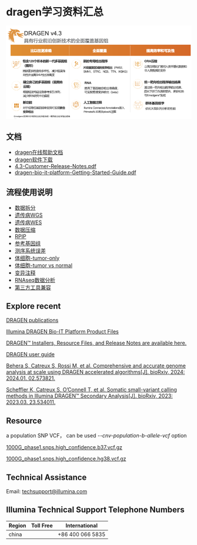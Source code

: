 # dragen学习资料汇总

![dragen](./dragen_v4.3.png)

## 文档

- [dragen在线帮助文档](https://help.dragen.illumina.com/)
- [dragen软件下载](https://sapac.support.illumina.com/sequencing/sequencing_software/dragen-bio-it-platform.html)
- [4.3-Customer-Release-Notes.pdf](Dcouments/4.3-Customer-Release-Notes.pdf)
- [dragen-bio-it-platform-Getting-Started-Guide.pdf](Dcouments/dragen-bio-it-platform-Getting-Started-Guide.pdf)

## 流程使用说明

- [数据拆分](bcl2fastq/README.md)
- [遗传病WGS](WGS_germline/README.md)
- [遗传病WES](WES_germline/README.md)
- [数据压缩](ora-compression/README.md)
- [RPIP](RPIP/README.md)
- [参考基因组](hash_build/README.md)
- [测序系统误差](Systematic_noise_filtering/README.md)
- [体细胞-tumor-only](somatic_tumor_only/README.md)
- [体细胞-tumor vs normal](somatic_tumor_normal/README.md)
- [变异注释](./annotation/README.md)
- [RNAseq数据分析](./RNAseq/README.md)
- [第三方工具兼容](./Third-party-tools/README.md)


## Explore recent

[DRAGEN publications](Publication/README.md) 

[Illumina DRAGEN Bio-IT Platform Product Files](https://sapac.support.illumina.com/sequencing/sequencing_software/dragen-bio-it-platform/product_files.html)

[DRAGEN™ Installers, Resource Files, and Release Notes are available here.](https://sapac.support.illumina.com/sequencing/sequencing_software/dragen-bio-it-platform.html)

[DRAGEN user guide](https://help.dragen.illumina.com/)

[Behera S, Catreux S, Rossi M, et al. Comprehensive and accurate genome analysis at scale using DRAGEN accelerated algorithms[J]. bioRxiv, 2024: 2024.01. 02.573821.](https://www.biorxiv.org/content/10.1101/2024.01.02.573821v2.abstract)

[Scheffler K, Catreux S, O’Connell T, et al. Somatic small-variant calling methods in Illumina DRAGEN™ Secondary Analysis[J]. bioRxiv, 2023: 2023.03. 23.534011.](https://www.biorxiv.org/content/10.1101/2023.03.23.534011v2.abstract)

## Resource

a population SNP VCF， can be used *--cnv-population-b-allele-vcf* option

[1000G_phase1.snps.high_confidence.b37.vcf.gz](https://storage.googleapis.com/gcp-public-data--broad-references/hg19/v0/1000G_phase1.snps.high_confidence.b37.vcf.gz)

[1000G_phase1.snps.high_confidence.hg38.vcf.gz](https://storage.googleapis.com/gcp-public-data--broad-references/hg38/v0/1000G_phase1.snps.high_confidence.hg38.vcf.gz)

## Technical Assistance

Email: techsupport@illumina.com

## Illumina Technical Support Telephone Numbers

|Region | Toll Free |International|
|-------|-----------|------------|
|china |           | +86 400 066 5835|